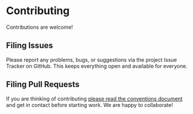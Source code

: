 # Contributing
Contributions are welcome!


## Filing Issues
Please report any problems, bugs, or suggestions via the project Issue Tracker on GitHub.
This keeps everything open and available for everyone. 

## Filing Pull Requests
If you are thinking of contributing [please read the conventions document](https://zapit.gitbook.io/user-guide/developer-notes/conventions) and get in contact before starting work. 
We are happy to collaborate!
